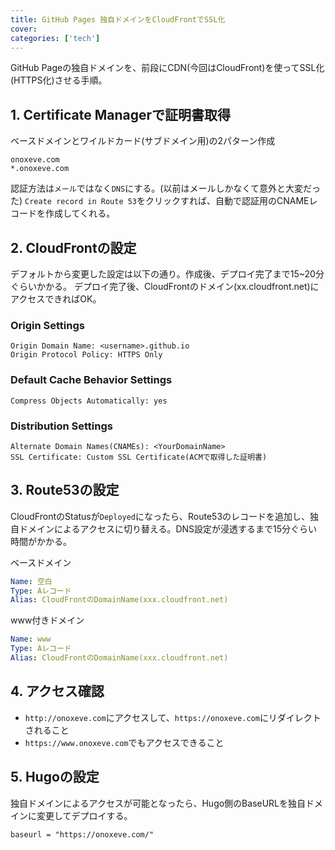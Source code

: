 ```yaml
---
title: GitHub Pages 独自ドメインをCloudFrontでSSL化
cover:
categories: ['tech']
---
```


GitHub Pageの独自ドメインを、前段にCDN(今回はCloudFront)を使ってSSL化(HTTPS化)させる手順。

## 1. Certificate Managerで証明書取得
ベースドメインとワイルドカード(サブドメイン用)の2パターン作成
```
onoxeve.com
*.onoxeve.com
```

認証方法は`メール`ではなく`DNS`にする。(以前はメールしかなくて意外と大変だった)
`Create record in Route 53`をクリックすれば、自動で認証用のCNAMEレコードを作成してくれる。

## 2. CloudFrontの設定
デフォルトから変更した設定は以下の通り。作成後、デプロイ完了まで15~20分ぐらいかかる。
デプロイ完了後、CloudFrontのドメイン(xx.cloudfront.net)にアクセスできればOK。

### Origin Settings
```
Origin Domain Name: <username>.github.io
Origin Protocol Policy: HTTPS Only
```

### Default Cache Behavior Settings
```
Compress Objects Automatically: yes
```

### Distribution Settings
```
Alternate Domain Names(CNAMEs): <YourDomainName>
SSL Certificate: Custom SSL Certificate(ACMで取得した証明書)
```

## 3. Route53の設定
CloudFrontのStatusが`Deployed`になったら、Route53のレコードを追加し、独自ドメインによるアクセスに切り替える。DNS設定が浸透するまで15分ぐらい時間がかかる。

ベースドメイン
```yaml
Name: 空白
Type: Aレコード
Alias: CloudFrontのDomainName(xxx.cloudfront.net)
```

www付きドメイン
```yaml
Name: www
Type: Aレコード
Alias: CloudFrontのDomainName(xxx.cloudfront.net)
```

## 4. アクセス確認
- `http://onoxeve.com`にアクセスして、`https://onoxeve.com`にリダイレクトされること
- `https://www.onoxeve.com`でもアクセスできること

## 5. Hugoの設定
独自ドメインによるアクセスが可能となったら、Hugo側のBaseURLを独自ドメインに変更してデプロイする。

```
baseurl = "https://onoxeve.com/"
```
